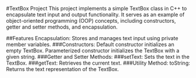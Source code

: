 #TextBox Project
This project implements a simple TextBox class in C++ to encapsulate text input and output functionality. It serves as an example of object-oriented programming (OOP) concepts, including constructors, getter and setter methods, and encapsulation.

##Features
Encapsulation: Stores and manages text input using private member variables.
###Constructors:
Default constructor initializes an empty TextBox.
Parameterized constructor initializes the TextBox with a given string.
###Getter and Setter Methods:
###setText: Sets the text in the TextBox.
###getText: Retrieves the current text.
###Utility Method:
toString: Returns the text representation of the TextBox.
